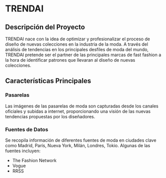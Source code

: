 TRENDAI
======================

Descripción del Proyecto
------------------------

TRENDAI nace con la idea de optimizar y profesionalizar el proceso de diseño de nuevas colecciones en la industria de la moda. A través del análisis de tendencias en los principales desfiles de moda del mundo, TRENDAI pretende ser el partner de las principales marcas de fast fashion a la hora de identificar patrones que llevaran al diseño de nuevas colecciones.

Características Principales
---------------------------

### Pasarelas

Las imágenes de las pasarelas de moda son capturadas desde los canales oficiales y subidas a internet, proporcionando una visión de las nuevas tendencias propuestas por los diseñadores.
### Fuentes de Datos

Se recopila información de diferentes fuentes de moda en ciudades clave como Madrid, París, Nueva York, Milán, Londres, Tokio. Algunas de las fuentes incluyen:

-   The Fashion Network
-   Vogue
-   RRSS